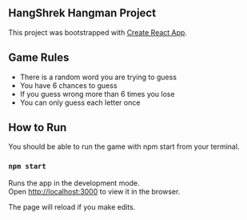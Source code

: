 ## HangShrek Hangman Project
This project was bootstrapped with [Create React App](https://github.com/facebook/create-react-app).

## Game Rules

- There is a random word you are trying to guess
- You have 6 chances to guess 
- If you guess wrong more than 6 times you lose
- You can only guess each letter once

## How to Run

You should be able to run the game with npm start from your terminal.

### `npm start`

Runs the app in the development mode.<br />
Open [http://localhost:3000](http://localhost:3000) to view it in the browser.

The page will reload if you make edits.<br />